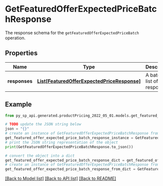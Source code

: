 # GetFeaturedOfferExpectedPriceBatchResponse

The response schema for the `getFeaturedOfferExpectedPriceBatch` operation.

## Properties

Name | Type | Description | Notes
------------ | ------------- | ------------- | -------------
**responses** | [**List[FeaturedOfferExpectedPriceResponse]**](FeaturedOfferExpectedPriceResponse.md) | A batched list of FOEP responses. | [optional] 

## Example

```python
from py_sp_api.generated.productPricing_2022_05_01.models.get_featured_offer_expected_price_batch_response import GetFeaturedOfferExpectedPriceBatchResponse

# TODO update the JSON string below
json = "{}"
# create an instance of GetFeaturedOfferExpectedPriceBatchResponse from a JSON string
get_featured_offer_expected_price_batch_response_instance = GetFeaturedOfferExpectedPriceBatchResponse.from_json(json)
# print the JSON string representation of the object
print(GetFeaturedOfferExpectedPriceBatchResponse.to_json())

# convert the object into a dict
get_featured_offer_expected_price_batch_response_dict = get_featured_offer_expected_price_batch_response_instance.to_dict()
# create an instance of GetFeaturedOfferExpectedPriceBatchResponse from a dict
get_featured_offer_expected_price_batch_response_from_dict = GetFeaturedOfferExpectedPriceBatchResponse.from_dict(get_featured_offer_expected_price_batch_response_dict)
```
[[Back to Model list]](../README.md#documentation-for-models) [[Back to API list]](../README.md#documentation-for-api-endpoints) [[Back to README]](../README.md)


